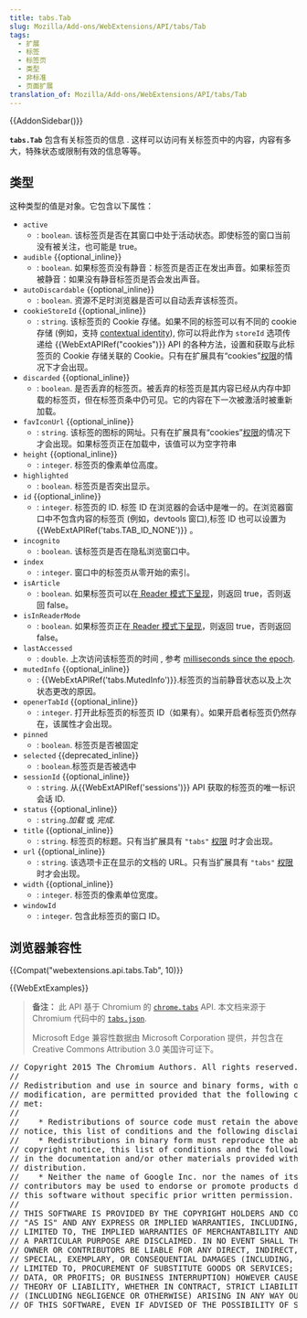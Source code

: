 ```yaml
---
title: tabs.Tab
slug: Mozilla/Add-ons/WebExtensions/API/tabs/Tab
tags:
  - 扩展
  - 标签
  - 标签页
  - 类型
  - 非标准
  - 页面扩展
translation_of: Mozilla/Add-ons/WebExtensions/API/tabs/Tab
---
```

{{AddonSidebar()}}

**`tabs.Tab`** 包含有关标签页的信息 . 这样可以访问有关标签页中的内容，内容有多大，特殊状态或限制有效的信息等等。

## 类型

这种类型的值是对象。它包含以下属性：

- `active`
  - : `boolean`. 该标签页是否在其窗口中处于活动状态。即使标签的窗口当前没有被关注，也可能是 true。
- `audible` {{optional_inline}}
  - : `boolean`. 如果标签页没有静音：标签页是否正在发出声音。如果标签页被静音：如果没有静音标签页是否会发出声音。
- `autoDiscardable` {{optional_inline}}
  - : `boolean`. 资源不足时浏览器是否可以自动丢弃该标签页。
- `cookieStoreId` {{optional_inline}}
  - : `string`. 该标签页的 Cookie 存储。如果不同的标签可以有不同的 cookie 存储 (例如，支持 [contextual identity](https://wiki.mozilla.org/Security/Contextual_Identity_Project/Containers)), 你可以将此作为 `storeId` 选项传递给 {{WebExtAPIRef("cookies")}} API 的各种方法，设置和获取与此标签页的 Cookie 存储关联的 Cookie。只有在扩展具有“cookies”[权限](/en-US/docs/Mozilla/Add-ons/WebExtensions/manifest.json/permissions)的情况下才会出现。
- `discarded` {{optional_inline}}
  - : `boolean`. 是否丢弃的标签页。被丢弃的标签页是其内容已经从内存中卸载的标签页，但在标签页条中仍可见。它的内容在下一次被激活时被重新加载。
- `favIconUrl` {{optional_inline}}
  - : `string`. 该标签的图标的网址。只有在扩展具有“cookies”[权限](/en-US/docs/Mozilla/Add-ons/WebExtensions/manifest.json/permissions)的情况下才会出现。如果标签页正在加载中，该值可以为空字符串
- `height` {{optional_inline}}
  - : `integer`. 标签页的像素单位高度。
- `highlighted`
  - : `boolean`. 标签页是否突出显示。
- `id` {{optional_inline}}
  - : `integer`. 标签页的 ID. 标签 ID 在浏览器的会话中是唯一的。在浏览器窗口中不包含内容的标签页 (例如，devtools 窗口),标签 ID 也可以设置为 {{WebExtAPIRef('tabs.TAB_ID_NONE')}} 。
- `incognito`
  - : `boolean`. 该标签页是否在隐私浏览窗口中。
- `index`
  - : `integer`. 窗口中的标签页从零开始的索引。
- `isArticle`
  - : `boolean`. 如果标签页可以在[ Reader 模式下呈现](/en-US/Add-ons/WebExtensions/API/tabs/toggleReaderMode)，则返回 true，否则返回 false。
- `isInReaderMode`
  - : `boolean`. 如果标签页正在[ Reader 模式下呈现](/en-US/Add-ons/WebExtensions/API/tabs/toggleReaderMode)，则返回 true，否则返回 false。
- `lastAccessed`
  - : `double`. 上次访问该标签页的时间 , 参考 [milliseconds since the epoch](https://en.wikipedia.org/wiki/Unix_time).
- `mutedInfo` {{optional_inline}}
  - : {{WebExtAPIRef('tabs.MutedInfo')}}.标签页的当前静音状态以及上次状态更改的原因。
- `openerTabId` {{optional_inline}}
  - : `integer`. 打开此标签页的标签页 ID（如果有）。如果开启者标签页仍然存在，该属性才会出现。
- `pinned`
  - : `boolean`. 标签页是否被固定
- `selected` {{deprecated_inline}}
  - : `boolean`.标签页是否被选中
- `sessionId` {{optional_inline}}
  - : `string`. 从{{WebExtAPIRef('sessions')}} API 获取的标签页的唯一标识会话 ID.
- `status` {{optional_inline}}
  - : `string`._加载_ 或 _完成_.
- `title` {{optional_inline}}
  - : `string`. 标签页的标题。只有当扩展具有 `"tabs"` [权限](/en-US/docs/Mozilla/Add-ons/WebExtensions/manifest.json/permissions) 时才会出现。
- `url` {{optional_inline}}
  - : `string`. 该选项卡正在显示的文档的 URL。只有当扩展具有 `"tabs"` [权限](/en-US/docs/Mozilla/Add-ons/WebExtensions/manifest.json/permissions) 时才会出现。
- `width` {{optional_inline}}
  - : `integer`. 标签页的像素单位宽度。
- `windowId`
  - : `integer`. 包含此标签页的窗口 ID。

## 浏览器兼容性

{{Compat("webextensions.api.tabs.Tab", 10)}}

{{WebExtExamples}}

> **备注：** 此 API 基于 Chromium 的 [`chrome.tabs`](https://developer.chrome.com/extensions/tabs#type-Tab) API. 本文档来源于 Chromium 代码中的 [`tabs.json`](https://chromium.googlesource.com/chromium/src/+/master/chrome/common/extensions/api/tabs.json).
>
> Microsoft Edge 兼容性数据由 Microsoft Corporation 提供，并包含在 Creative Commons Attribution 3.0 美国许可证下。

<div class="hidden"><pre>// Copyright 2015 The Chromium Authors. All rights reserved.
//
// Redistribution and use in source and binary forms, with or without
// modification, are permitted provided that the following conditions are
// met:
//
//    * Redistributions of source code must retain the above copyright
// notice, this list of conditions and the following disclaimer.
//    * Redistributions in binary form must reproduce the above
// copyright notice, this list of conditions and the following disclaimer
// in the documentation and/or other materials provided with the
// distribution.
//    * Neither the name of Google Inc. nor the names of its
// contributors may be used to endorse or promote products derived from
// this software without specific prior written permission.
//
// THIS SOFTWARE IS PROVIDED BY THE COPYRIGHT HOLDERS AND CONTRIBUTORS
// "AS IS" AND ANY EXPRESS OR IMPLIED WARRANTIES, INCLUDING, BUT NOT
// LIMITED TO, THE IMPLIED WARRANTIES OF MERCHANTABILITY AND FITNESS FOR
// A PARTICULAR PURPOSE ARE DISCLAIMED. IN NO EVENT SHALL THE COPYRIGHT
// OWNER OR CONTRIBUTORS BE LIABLE FOR ANY DIRECT, INDIRECT, INCIDENTAL,
// SPECIAL, EXEMPLARY, OR CONSEQUENTIAL DAMAGES (INCLUDING, BUT NOT
// LIMITED TO, PROCUREMENT OF SUBSTITUTE GOODS OR SERVICES; LOSS OF USE,
// DATA, OR PROFITS; OR BUSINESS INTERRUPTION) HOWEVER CAUSED AND ON ANY
// THEORY OF LIABILITY, WHETHER IN CONTRACT, STRICT LIABILITY, OR TORT
// (INCLUDING NEGLIGENCE OR OTHERWISE) ARISING IN ANY WAY OUT OF THE USE
// OF THIS SOFTWARE, EVEN IF ADVISED OF THE POSSIBILITY OF SUCH DAMAGE.
</pre></div>
